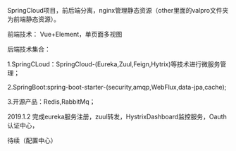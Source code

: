 SpringCloud项目，前后端分离，nginx管理静态资源（other里面的valpro文件夹为前端静态资源）。

前端技术：
Vue+Element，单页面多视图


后端技术集合：

1.SpringCLoud：SpringCloud-(Eureka,Zuul,Feign,Hytrix)等技术进行微服务管理；

2.SpringBoot:spring-boot-starter-(security,amqp,WebFlux,data-jpa,cache);

3.开源产品：Redis,RabbitMq；


2019.1.2
完成eureka服务注册，zuul转发，HystrixDashboard监控服务，Oauth认证中心，

待续（配置中心）